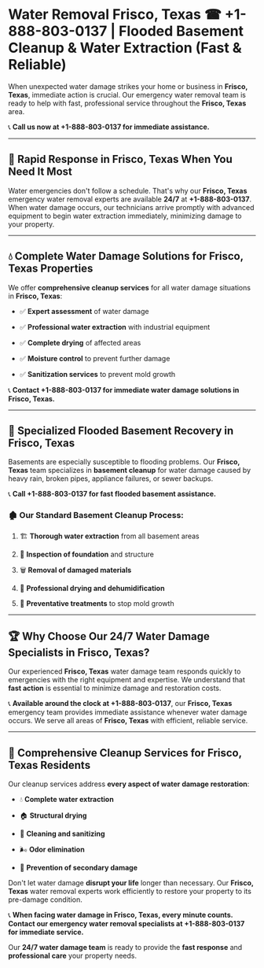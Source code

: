 # Water Removal Frisco, Texas ☎ +1-888-803-0137 | Flooded Basement Cleanup & Water Extraction (Fast & Reliable)

When unexpected water damage strikes your home or business in **Frisco, Texas**, immediate action is crucial. Our emergency water removal team is ready to help with fast, professional service throughout the **Frisco, Texas** area. 

📞 **Call us now at +1-888-803-0137 for immediate assistance.**

---

## 🚀 Rapid Response in Frisco, Texas When You Need It Most

Water emergencies don't follow a schedule. That's why our **Frisco, Texas** emergency water removal experts are available **24/7** at **+1-888-803-0137**. When water damage occurs, our technicians arrive promptly with advanced equipment to begin water extraction immediately, minimizing damage to your property.

---

## 💧 Complete Water Damage Solutions for Frisco, Texas Properties

We offer **comprehensive cleanup services** for all water damage situations in **Frisco, Texas**:

- ✅ **Expert assessment** of water damage  
- ✅ **Professional water extraction** with industrial equipment  
- ✅ **Complete drying** of affected areas  
- ✅ **Moisture control** to prevent further damage  
- ✅ **Sanitization services** to prevent mold growth  

📞 **Contact +1-888-803-0137 for immediate water damage solutions in Frisco, Texas.**

---

## 🌊 Specialized Flooded Basement Recovery in Frisco, Texas

Basements are especially susceptible to flooding problems. Our **Frisco, Texas** team specializes in **basement cleanup** for water damage caused by heavy rain, broken pipes, appliance failures, or sewer backups. 

📞 **Call +1-888-803-0137 for fast flooded basement assistance.**

### 🏚️ Our Standard Basement Cleanup Process:
1. 🏗️ **Thorough water extraction** from all basement areas  
2. 🔎 **Inspection of foundation** and structure  
3. 🗑️ **Removal of damaged materials**  
4. 💨 **Professional drying and dehumidification**  
5. 🚫 **Preventative treatments** to stop mold growth  

---

## 🏆 Why Choose Our 24/7 Water Damage Specialists in Frisco, Texas?

Our experienced **Frisco, Texas** water damage team responds quickly to emergencies with the right equipment and expertise. We understand that **fast action** is essential to minimize damage and restoration costs.

📞 **Available around the clock at +1-888-803-0137**, our **Frisco, Texas** emergency team provides immediate assistance whenever water damage occurs. We serve all areas of **Frisco, Texas** with efficient, reliable service.

---

## 🧹 Comprehensive Cleanup Services for Frisco, Texas Residents

Our cleanup services address **every aspect of water damage restoration**:

- 💧 **Complete water extraction**  
- 🏠 **Structural drying**  
- 🧼 **Cleaning and sanitizing**  
- 🌬️ **Odor elimination**  
- 🚫 **Prevention of secondary damage**  

Don't let water damage **disrupt your life** longer than necessary. Our **Frisco, Texas** water removal experts work efficiently to restore your property to its pre-damage condition.

📞 **When facing water damage in Frisco, Texas, every minute counts. Contact our emergency water removal specialists at +1-888-803-0137 for immediate service.**

Our **24/7 water damage team** is ready to provide the **fast response** and **professional care** your property needs.
